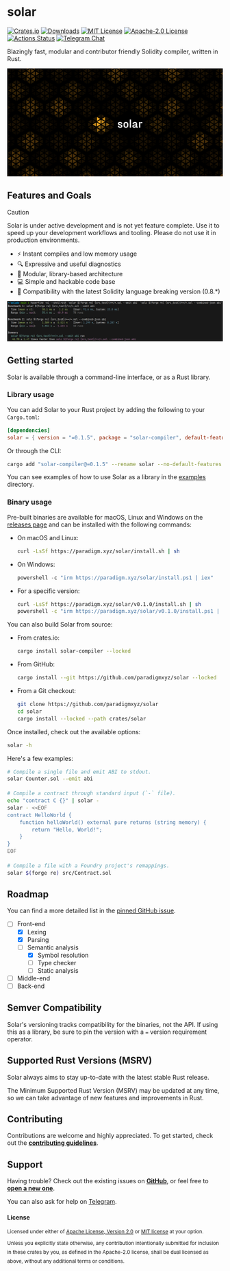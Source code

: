 # solar

[![Crates.io](https://img.shields.io/crates/v/solar-compiler.svg)](https://crates.io/crates/solar-compiler)
[![Downloads](https://img.shields.io/crates/d/solar-compiler)](https://crates.io/crates/solar-compiler)
[![MIT License](https://img.shields.io/badge/license-MIT-blue.svg)](/LICENSE-MIT)
[![Apache-2.0 License](https://img.shields.io/badge/license-Apache--2.0-blue.svg)](/LICENSE-APACHE)
[![Actions Status](https://github.com/paradigmxyz/solar/workflows/CI/badge.svg)](https://github.com/paradigmxyz/solar/actions)
[![Telegram Chat](https://img.shields.io/endpoint?color=neon&logo=telegram&label=chat&url=https%3A%2F%2Ftg.sumanjay.workers.dev%2Fparadigm%5Fsolar)][tg-url]

Blazingly fast, modular and contributor friendly Solidity compiler, written in Rust.

<p align="center">
    <picture align="center">
        <img alt="Solar cover" src="/assets/cover.png">
    </picture>
</p>

## Features and Goals

> [!CAUTION]
> Solar is under active development and is not yet feature complete.
> Use it to speed up your development workflows and tooling.
> Please do not use it in production environments.

- ⚡ Instant compiles and low memory usage
- 🔍 Expressive and useful diagnostics
- 🧩 Modular, library-based architecture
- 💻 Simple and hackable code base
- 🔄 Compatibility with the latest Solidity language breaking version (0.8.*)

<p align="center">
    <picture align="center">
        <img alt="Terminal screenshot showing Solar is 40x faster than solc at generating ABI using hyperfine" src="/assets/benchmark.png">
    </picture>
</p>

## Getting started

Solar is available through a command-line interface, or as a Rust library.

### Library usage

You can add Solar to your Rust project by adding the following to your `Cargo.toml`:

```toml
[dependencies]
solar = { version = "=0.1.5", package = "solar-compiler", default-features = false }
```

Or through the CLI:

```bash
cargo add "solar-compiler@=0.1.5" --rename solar --no-default-features
```

You can see examples of how to use Solar as a library in the [examples](/examples) directory.

### Binary usage

Pre-built binaries are available for macOS, Linux and Windows on the [releases page](https://github.com/paradigmxyz/solar/releases)
and can be installed with the following commands:
- On macOS and Linux:
    ```bash
    curl -LsSf https://paradigm.xyz/solar/install.sh | sh
    ```
- On Windows:
    ```powershell
    powershell -c "irm https://paradigm.xyz/solar/install.ps1 | iex"
    ```
- For a specific version:
    ```bash
    curl -LsSf https://paradigm.xyz/solar/v0.1.0/install.sh | sh
    powershell -c "irm https://paradigm.xyz/solar/v0.1.0/install.ps1 | iex"
    ```

You can also build Solar from source:
- From crates.io:
    ```bash
    cargo install solar-compiler --locked
    ```
- From GitHub:
    ```bash
    cargo install --git https://github.com/paradigmxyz/solar --locked
    ```
- From a Git checkout:
    ```bash
    git clone https://github.com/paradigmxyz/solar
    cd solar
    cargo install --locked --path crates/solar
    ```

Once installed, check out the available options:

```bash
solar -h
```

Here's a few examples:

```bash
# Compile a single file and emit ABI to stdout.
solar Counter.sol --emit abi

# Compile a contract through standard input (`-` file).
echo "contract C {}" | solar -
solar - <<EOF
contract HelloWorld {
    function helloWorld() external pure returns (string memory) {
        return "Hello, World!";
    }
}
EOF

# Compile a file with a Foundry project's remappings.
solar $(forge re) src/Contract.sol
```

## Roadmap

You can find a more detailed list in the [pinned GitHub issue](https://github.com/paradigmxyz/solar/issues/1).

- [ ] Front-end
  - [x] Lexing
  - [x] Parsing
  - [ ] Semantic analysis
    - [x] Symbol resolution 
    - [ ] Type checker
    - [ ] Static analysis
- [ ] Middle-end
- [ ] Back-end

## Semver Compatibility

Solar's versioning tracks compatibility for the binaries, not the API.
If using this as a library, be sure to pin the version with a `=` version requirement operator.

## Supported Rust Versions (MSRV)

Solar always aims to stay up-to-date with the latest stable Rust release.

The Minimum Supported Rust Version (MSRV) may be updated at any time, so we can take advantage of new features and improvements in Rust.

## Contributing

Contributions are welcome and highly appreciated. To get started, check out the
[**contributing guidelines**](/CONTRIBUTING.md).

## Support

Having trouble? Check out the existing issues on [**GitHub**](https://github.com/paradigmxyz/solar/issues),
or feel free to [**open a new one**](https://github.com/paradigmxyz/solar/issues/new).

You can also ask for help on [Telegram][tg-url].

[tg-url]: https://t.me/paradigm_solar

#### License

<sup>
Licensed under either of <a href="LICENSE-APACHE">Apache License, Version
2.0</a> or <a href="LICENSE-MIT">MIT license</a> at your option.
</sup>

<br>

<sub>
Unless you explicitly state otherwise, any contribution intentionally submitted
for inclusion in these crates by you, as defined in the Apache-2.0 license,
shall be dual licensed as above, without any additional terms or conditions.
</sub>

